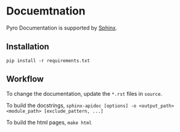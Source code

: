 # Docuemtnation #
Pyro Documentation is supported by [Sphinx](http://www.sphinx-doc.org/en/stable/). 

## Installation ##
```
pip install -r requirements.txt
```

## Workflow ##
To change the documentation, update the `*.rst` files in `source`.

To build the docstrings, `sphinx-apidoc [options] -o <output_path> <module_path> [exclude_pattern, ...]`

To build the html pages, `make html`
